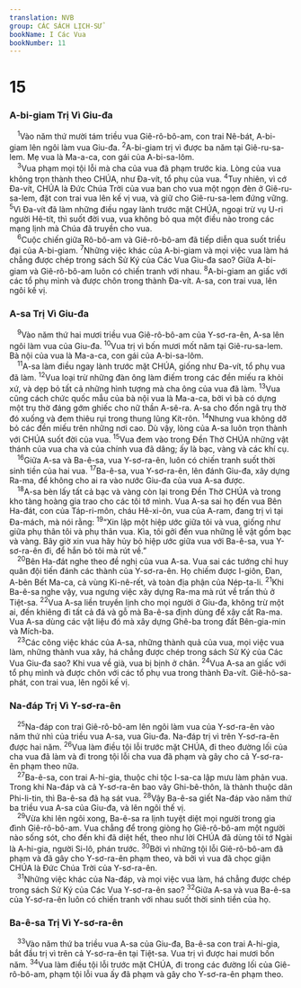 ```yaml
---
translation: NVB
group: CÁC SÁCH LỊCH-SỬ
bookName: I Các Vua 
bookNumber: 11
---
```


<div class="title"><h1>15</h1><h3>A-bi-giam Trị Vì Giu-đa </h3></div>
<span class="verse 1vua_15_1"> <sup>1</sup>Vào năm thứ mười tám triều vua Giê-rô-bô-am, con trai Nê-bát, A-bi-giam lên ngôi làm vua Giu-đa. </span>
<span class="verse 1vua_15_2"><sup>2</sup>A-bi-giam trị vì được ba năm tại Giê-ru-sa-lem. Mẹ vua là Ma-a-ca, con gái của A-bi-sa-lôm. <br/></span>
<span class="verse 1vua_15_3"> <sup>3</sup>Vua phạm mọi tội lỗi mà cha của vua đã phạm trước kia. Lòng của vua không trọn thành theo CHÚA, như Đa-vít, tổ phụ của vua. </span>
<span class="verse 1vua_15_4"><sup>4</sup>Tuy nhiên, vì cớ Đa-vít, CHÚA là Đức Chúa Trời của vua ban cho vua một ngọn đèn ở Giê-ru-sa-lem, đặt con trai vua lên kế vị vua, và giữ cho Giê-ru-sa-lem đứng vững. </span>
<span class="verse 1vua_15_5"><sup>5</sup>Vì Đa-vít đã làm những điều ngay lành trước mặt CHÚA, ngoại trừ vụ U-ri người Hê-tít, thì suốt đời vua, vua không bỏ qua một điều nào trong các mạng lịnh mà Chúa đã truyền cho vua. <br/></span>
<span class="verse 1vua_15_6"> <sup>6</sup>Cuộc chiến giữa Rô-bô-am và Giê-rô-bô-am đã tiếp diễn qua suốt triều đại của A-bi-giam. </span>
<span class="verse 1vua_15_7"><sup>7</sup>Những việc khác của A-bi-giam và mọi việc vua làm há chẳng được chép trong sách Sử Ký của Các Vua Giu-đa sao? Giữa A-bi-giam và Giê-rô-bô-am luôn có chiến tranh với nhau. </span>
<span class="verse 1vua_15_8"><sup>8</sup>A-bi-giam an giấc với các tổ phụ mình và được chôn trong thành Đa-vít. A-sa, con trai vua, lên ngôi kế vị. <br/></span>
<div class="title"><h3>A-sa Trị Vì Giu-đa </h3></div>
<span class="verse 1vua_15_9"> <sup>9</sup>Vào năm thứ hai mươi triều vua Giê-rô-bô-am của Y-sơ-ra-ên, A-sa lên ngôi làm vua của Giu-đa. </span>
<span class="verse 1vua_15_10"><sup>10</sup>Vua trị vì bốn mươi mốt năm tại Giê-ru-sa-lem. Bà nội của vua là Ma-a-ca, con gái của A-bi-sa-lôm. <br/></span>
<span class="verse 1vua_15_11"> <sup>11</sup>A-sa làm điều ngay lành trước mặt CHÚA, giống như Đa-vít, tổ phụ vua đã làm. </span>
<span class="verse 1vua_15_12"><sup>12</sup>Vua loại trừ những đàn ông làm điếm trong các đền miếu ra khỏi xứ, và dẹp bỏ tất cả những hình tượng mà cha ông của vua đã làm. </span>
<span class="verse 1vua_15_13"><sup>13</sup>Vua cũng cách chức quốc mẫu của bà nội vua là Ma-a-ca, bởi vì bà có dựng một trụ thờ đáng gớm ghiếc cho nữ thần A-sê-ra. A-sa cho đốn ngã trụ thờ đó xuống và đem thiêu rụi trong thung lũng Kít-rôn. </span>
<span class="verse 1vua_15_14"><sup>14</sup>Nhưng vua không dỡ bỏ các đền miếu trên những nơi cao. Dù vậy, lòng của A-sa luôn trọn thành với CHÚA suốt đời của vua. </span>
<span class="verse 1vua_15_15"><sup>15</sup>Vua đem vào trong Đền Thờ CHÚA những vật thánh của vua cha và của chính vua đã dâng; ấy là bạc, vàng và các khí cụ. <br/></span>
<span class="verse 1vua_15_16"> <sup>16</sup>Giữa A-sa và Ba-ê-sa, vua Y-sơ-ra-ên, luôn có chiến tranh suốt thời sinh tiền của hai vua. </span>
<span class="verse 1vua_15_17"><sup>17</sup>Ba-ê-sa, vua Y-sơ-ra-ên, lên đánh Giu-đa, xây dựng Ra-ma, để không cho ai ra vào nước Giu-đa của vua A-sa được. <br/></span>
<span class="verse 1vua_15_18"> <sup>18</sup>A-sa bèn lấy tất cả bạc và vàng còn lại trong Đền Thờ CHÚA và trong kho tàng hoàng gia trao cho các tôi tớ mình. Vua A-sa sai họ đến vua Bên Ha-đát, con của Táp-ri-môn, cháu Hê-xi-ôn, vua của A-ram, đang trị vì tại Đa-mách, mà nói rằng: </span>
<span class="verse 1vua_15_19"><sup>19</sup>“Xin lập một hiệp ước giữa tôi và vua, giống như giữa phụ thân tôi và phụ thân vua. Kìa, tôi gởi đến vua những lễ vật gồm bạc và vàng. Bây giờ xin vua hãy hủy bỏ hiệp ước giữa vua với Ba-ê-sa, vua Y-sơ-ra-ên đi, để hắn bỏ tôi mà rút về.” <br/></span>
<span class="verse 1vua_15_20"> <sup>20</sup>Bên Ha-đát nghe theo đề nghị của vua A-sa. Vua sai các tướng chỉ huy quân đội tiến đánh các thành của Y-sơ-ra-ên. Họ chiếm được I-giôn, Đan, A-bên Bết Ma-ca, cả vùng Ki-nê-rết, và toàn địa phận của Nép-ta-li. </span>
<span class="verse 1vua_15_21"><sup>21</sup>Khi Ba-ê-sa nghe vậy, vua ngưng việc xây dựng Ra-ma mà rút về trấn thủ ở Tiệt-sa. </span>
<span class="verse 1vua_15_22"><sup>22</sup>Vua A-sa liền truyền lịnh cho mọi người ở Giu-đa, không trừ một ai, đến khiêng đi tất cả đá và gỗ mà Ba-ê-sa định dùng để xây cất Ra-ma. Vua A-sa dùng các vật liệu đó mà xây dựng Ghê-ba trong đất Bên-gia-min và Mích-ba. <br/></span>
<span class="verse 1vua_15_23"> <sup>23</sup>Các công việc khác của A-sa, những thành quả của vua, mọi việc vua làm, những thành vua xây, há chẳng được chép trong sách Sử Ký của Các Vua Giu-đa sao? Khi vua về già, vua bị bịnh ở chân. </span>
<span class="verse 1vua_15_24"><sup>24</sup>Vua A-sa an giấc với tổ phụ mình và được chôn với các tổ phụ vua trong thành Đa-vít. Giê-hô-sa-phát, con trai vua, lên ngôi kế vị. <br/></span>
<div class="title"><h3>Na-đáp Trị Vì Y-sơ-ra-ên </h3></div>
<span class="verse 1vua_15_25"> <sup>25</sup>Na-đáp con trai Giê-rô-bô-am lên ngôi làm vua của Y-sơ-ra-ên vào năm thứ nhì của triều vua A-sa, vua Giu-đa. Na-đáp trị vì trên Y-sơ-ra-ên được hai năm. </span>
<span class="verse 1vua_15_26"><sup>26</sup>Vua làm điều tội lỗi trước mặt CHÚA, đi theo đường lối của cha vua đã làm và đi trong tội lỗi cha vua đã phạm và gây cho cả Y-sơ-ra-ên phạm theo nữa. <br/></span>
<span class="verse 1vua_15_27"> <sup>27</sup>Ba-ê-sa, con trai A-hi-gia, thuộc chi tộc I-sa-ca lập mưu làm phản vua. Trong khi Na-đáp và cả Y-sơ-ra-ên bao vây Ghi-bê-thôn, là thành thuộc dân Phi-li-tin, thì Ba-ê-sa đã hạ sát vua. </span>
<span class="verse 1vua_15_28"><sup>28</sup>Vậy Ba-ê-sa giết Na-đáp vào năm thứ ba triều vua A-sa của Giu-đa, và lên ngôi thế vị. <br/></span>
<span class="verse 1vua_15_29"> <sup>29</sup>Vừa khi lên ngôi xong, Ba-ê-sa ra lịnh tuyệt diệt mọi người trong gia đình Giê-rô-bô-am. Vua chẳng để trong giòng họ Giê-rô-bô-am một người nào sống sót, cho đến khi đã diệt hết, theo như lời CHÚA đã dùng tôi tớ Ngài là A-hi-gia, người Si-lô, phán trước. </span>
<span class="verse 1vua_15_30"><sup>30</sup>Bởi vì những tội lỗi Giê-rô-bô-am đã phạm và đã gây cho Y-sơ-ra-ên phạm theo, và bởi vì vua đã chọc giận CHÚA là Đức Chúa Trời của Y-sơ-ra-ên. <br/></span>
<span class="verse 1vua_15_31"> <sup>31</sup>Những việc khác của Na-đáp, và mọi việc vua làm, há chẳng được chép trong sách Sử Ký của Các Vua Y-sơ-ra-ên sao? </span>
<span class="verse 1vua_15_32"><sup>32</sup>Giữa A-sa và vua Ba-ê-sa của Y-sơ-ra-ên luôn có chiến tranh với nhau suốt thời sinh tiền của họ. <br/></span>
<div class="title"><h3>Ba-ê-sa Trị Vì Y-sơ-ra-ên </h3></div>
<span class="verse 1vua_15_33"> <sup>33</sup>Vào năm thứ ba triều vua A-sa của Giu-đa, Ba-ê-sa con trai A-hi-gia, bắt đầu trị vì trên cả Y-sơ-ra-ên tại Tiệt-sa. Vua trị vì được hai mươi bốn năm. </span>
<span class="verse 1vua_15_34"><sup>34</sup>Vua làm điều tội lỗi trước mặt CHÚA, đi trong các đường lối của Giê-rô-bô-am, phạm tội lỗi vua ấy đã phạm và gây cho Y-sơ-ra-ên phạm theo. <br/></span>
